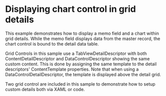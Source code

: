 # Displaying chart control in grid details


<p>This example demonstrates how to display a memo field and a chart within grid details.  While the memo field displays data from the master record, the chart control is bound to the detail data table. </p><p>Grid Controls in this sample use a TabViewDetailDescriptor with both ContentDetailDescriptor and DataControlDescriptor showing the same custom content. This is done by assigning the same template to the detail descriptors' ContentTemplate properties. Note that when using a DataControlDetailDescriptor, the template is displayed above the detail grid.</p><p>Two grid control are included in this sample to demonstrate how to setup custom details both via XAML or code.</p>

<br/>


